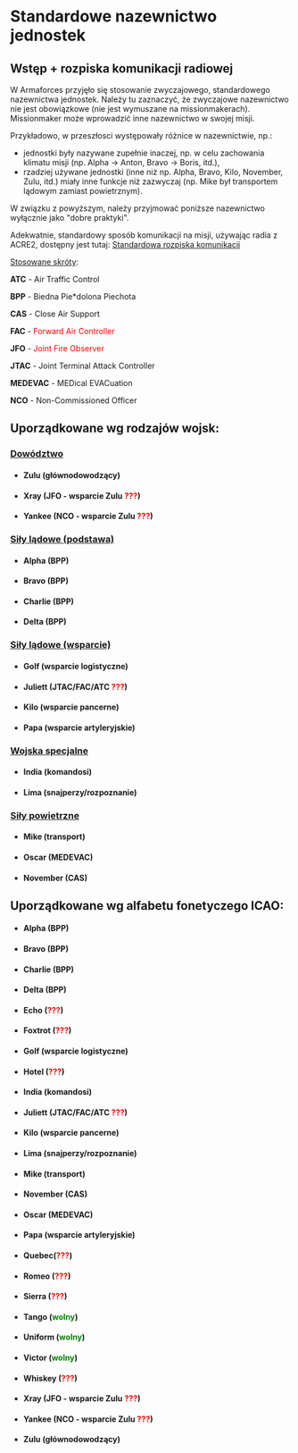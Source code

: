 # Standardowe nazewnictwo jednostek



## Wstęp + rozpiska komunikacji radiowej

W Armaforces przyjęło się stosowanie zwyczajowego, standardowego nazewnictwa jednostek. Należy tu zaznaczyć, że zwyczajowe nazewnictwo nie jest obowiązkowe (nie jest wymuszane na missionmakerach). Missionmaker może wprowadzić inne nazewnictwo w swojej misji. 

Przykładowo, w przeszłosci występowały różnice w nazewnictwie, np.:
- jednostki były nazywane zupełnie inaczej, np. w celu zachowania klimatu misji (np. Alpha -> Anton, Bravo -> Boris, itd.),
- rzadziej używane jednostki (inne niż np. Alpha, Bravo, Kilo, November, Zulu, itd.) miały inne funkcje niż zazwyczaj (np. Mike był transportem lądowym zamiast powietrznym).

W związku z powyższym, należy przyjmować poniższe nazewnictwo wyłącznie jako "dobre praktyki". 

Adekwatnie, standardowy sposób komunikacji na misji, używając radia z ACRE2, dostępny jest tutaj: 
[Standardowa rozpiska komunikacji](https://docs.google.com/spreadsheets/d/1gDA2t6YibfjD4XZMrUL5eZU3Ge1cIQzBiBfBN6-AW08/edit#gid=1772918807)

<u>Stosowane skróty</u>:

**ATC** - Air Traffic Control

**BPP** - Biedna Pie*dolona Piechota

**CAS** - Close Air Support

**FAC** - <span style="color:red">Forward Air Controller</span> <!-- prośba o potwierdzenie, potencjalnie wymagana dyskusja -->

**JFO** - <span style="color:red">Joint Fire Observer</span> <!-- prośba o potwierdzenie, potencjalnie wymagana dyskusja -->

**JTAC** - Joint Terminal Attack Controller

**MEDEVAC** - MEDical EVACuation

**NCO** - Non-Commissioned Officer



## Uporządkowane wg rodzajów wojsk:

### <u>Dowództwo</u>

- #### **Zulu** (głównodowodzący)

- #### **Xray** (JFO - wsparcie Zulu <span style="color:red">???</span>) <!-- prośba o potwierdzenie, potencjalnie wymagana dyskusja -->

- #### **Yankee** (NCO - wsparcie Zulu <span style="color:red">???</span>) <!-- prośba o potwierdzenie, potencjalnie wymagana dyskusja -->


### <u>Siły lądowe (podstawa)</u>

- #### **Alpha** (BPP)

- #### **Bravo** (BPP)

- #### **Charlie** (BPP)

- #### **Delta** (BPP)


### <u>Siły lądowe (wsparcie)</u>

- #### **Golf** (wsparcie logistyczne)

- #### **Juliett** (JTAC/FAC/ATC <span style="color:red">???</span>) <!-- prośba o potwierdzenie, potencjalnie wymagana dyskusja -->

- #### **Kilo** (wsparcie pancerne)

- #### **Papa** (wsparcie artyleryjskie) 


### <u>Wojska specjalne</u>

- #### **India** (komandosi)

- #### **Lima** (snajperzy/rozpoznanie)


### <u>Siły powietrzne</u>

- #### **Mike** (transport)

- #### **Oscar** (MEDEVAC)

- #### **November** (CAS)



## Uporządkowane wg alfabetu fonetyczego ICAO:

- #### **Alpha** (BPP)
- #### **Bravo** (BPP)
- #### **Charlie** (BPP)
- #### **Delta** (BPP)
- #### **Echo** (<span style="color:red">???</span>) <!-- jakiś rodzaj specjalsów? prośba o wsparcie -->
- #### **Foxtrot** (<span style="color:red">???</span>) <!-- jakiś rodzaj specjalsów? prośba o wsparcie --> 
- #### **Golf** (wsparcie logistyczne)
- #### **Hotel** (<span style="color:red">???</span>) <!-- nie pamiętam, prośba o wsparcie --> 
- #### **India** (komandosi)
- #### **Juliett** (JTAC/FAC/ATC <span style="color:red">???</span>) <!-- prośba o potwierdzenie, potencjalnie wymagana dyskusja -->
- #### **Kilo** (wsparcie pancerne)
- #### **Lima** (snajperzy/rozpoznanie)
- #### **Mike** (transport)
- #### **November** (CAS)
- #### **Oscar** (MEDEVAC)
- #### **Papa** (wsparcie artyleryjskie) 
- #### **Quebec**(<span style="color:red">???</span>) <!-- nie pamiętam, prośba o wsparcie --> 
- #### **Romeo** (<span style="color:red">???</span>) <!--  jakiś rodzaj specjalsów? nie pamiętam, prośba o wsparcie --> 
- #### **Sierra** (<span style="color:red">???</span>) <!--  jakiś rodzaj specjalsów? nie pamiętam, prośba o wsparcie --> 
- #### **Tango** (<span style="color:green">wolny</span>) <!-- prośba o potwierdzenie, potencjalnie wymagana dyskusja -->
- #### **Uniform** (<span style="color:green">wolny</span>) <!-- prośba o potwierdzenie, potencjalnie wymagana dyskusja -->
- #### **Victor** (<span style="color:green">wolny</span>) <!-- prośba o potwierdzenie, potencjalnie wymagana dyskusja -->
- #### **Whiskey** (<span style="color:red">???</span>) <!-- nie pamiętam, prośba o wsparcie --> 
- #### **Xray** (JFO - wsparcie Zulu <span style="color:red">???</span>) <!-- prośba o potwierdzenie, potencjalnie wymagana dyskusja -->
- #### **Yankee** (NCO - wsparcie Zulu <span style="color:red">???</span>) <!-- prośba o potwierdzenie, potencjalnie wymagana dyskusja -->
- #### **Zulu** (głównodowodzący)